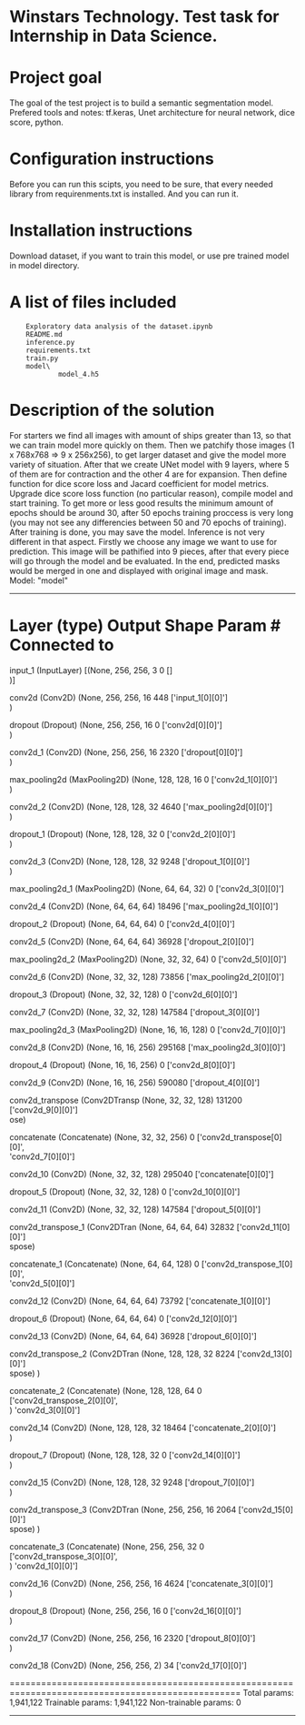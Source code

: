 # Winstars Technology. Test task for Internship in Data Science.
# Project goal
The goal of the test project is to build a semantic segmentation model. Prefered tools and notes: tf.keras, Unet architecture for neural network, dice score, python. 
# Configuration instructions 
Before you can run this scipts, you need to be sure, that every needed library from requirenments.txt is installed. And you can run it.
# Installation instructions 
Download dataset, if you want to train this model, or use pre trained model in model directory.
# A list of files included 
        Exploratory data analysis of the dataset.ipynb
        README.md
        inference.py
        requirements.txt
        train.py
        model\
                model_4.h5
# Description of the solution
For starters we find all images with amount of ships greater than 13, so that we can train model more quickly on them. Then we patchify those images (1 x 768x768 => 9 x 256x256), to get larger dataset and give the model more variety of situation. After that we create UNet model with 9 layers, where 5 of them are for contraction and the other 4 are for expansion. Then define function for dice score loss and Jacard coefficient for model metrics. Upgrade dice score loss function (no particular reason), compile model and start training. To get more or less good results the minimum amount of epochs should be around 30, after 50 epochs training proccess is very long (you may not see any differencies between 50 and 70 epochs of training). After training is done, you may save the model.
Inference is not very different in that aspect. Firstly we choose any image we want to use for prediction. This image will be pathified into 9 pieces, after that every piece will go through the model and be evaluated. In the end, predicted masks would be merged in one and displayed with original image and mask.
Model: "model"
__________________________________________________________________________________________________
 Layer (type)                   Output Shape         Param #     Connected to                     
==================================================================================================
 input_1 (InputLayer)           [(None, 256, 256, 3  0           []                               
                                )]                                                                
                                                                                                  
 conv2d (Conv2D)                (None, 256, 256, 16  448         ['input_1[0][0]']                
                                )                                                                 
                                                                                                  
 dropout (Dropout)              (None, 256, 256, 16  0           ['conv2d[0][0]']                 
                                )                                                                 
                                                                                                  
 conv2d_1 (Conv2D)              (None, 256, 256, 16  2320        ['dropout[0][0]']                
                                )                                                                 
                                                                                                  
 max_pooling2d (MaxPooling2D)   (None, 128, 128, 16  0           ['conv2d_1[0][0]']               
                                )                                                                 
                                                                                                  
 conv2d_2 (Conv2D)              (None, 128, 128, 32  4640        ['max_pooling2d[0][0]']          
                                )                                                                 
                                                                                                  
 dropout_1 (Dropout)            (None, 128, 128, 32  0           ['conv2d_2[0][0]']               
                                )                                                                 
                                                                                                  
 conv2d_3 (Conv2D)              (None, 128, 128, 32  9248        ['dropout_1[0][0]']              
                                )                                                                 
                                                                                                  
 max_pooling2d_1 (MaxPooling2D)  (None, 64, 64, 32)  0           ['conv2d_3[0][0]']               
                                                                                                  
 conv2d_4 (Conv2D)              (None, 64, 64, 64)   18496       ['max_pooling2d_1[0][0]']        
                                                                                                  
 dropout_2 (Dropout)            (None, 64, 64, 64)   0           ['conv2d_4[0][0]']               
                                                                                                  
 conv2d_5 (Conv2D)              (None, 64, 64, 64)   36928       ['dropout_2[0][0]']              
                                                                                                  
 max_pooling2d_2 (MaxPooling2D)  (None, 32, 32, 64)  0           ['conv2d_5[0][0]']               
                                                                                                  
 conv2d_6 (Conv2D)              (None, 32, 32, 128)  73856       ['max_pooling2d_2[0][0]']        
                                                                                                  
 dropout_3 (Dropout)            (None, 32, 32, 128)  0           ['conv2d_6[0][0]']               
                                                                                                  
 conv2d_7 (Conv2D)              (None, 32, 32, 128)  147584      ['dropout_3[0][0]']              
                                                                                                  
 max_pooling2d_3 (MaxPooling2D)  (None, 16, 16, 128)  0          ['conv2d_7[0][0]']               
                                                                                                  
 conv2d_8 (Conv2D)              (None, 16, 16, 256)  295168      ['max_pooling2d_3[0][0]']        
                                                                                                  
 dropout_4 (Dropout)            (None, 16, 16, 256)  0           ['conv2d_8[0][0]']               
                                                                                                  
 conv2d_9 (Conv2D)              (None, 16, 16, 256)  590080      ['dropout_4[0][0]']              
                                                                                                  
 conv2d_transpose (Conv2DTransp  (None, 32, 32, 128)  131200     ['conv2d_9[0][0]']               
 ose)                                                                                             
                                                                                                  
 concatenate (Concatenate)      (None, 32, 32, 256)  0           ['conv2d_transpose[0][0]',       
                                                                  'conv2d_7[0][0]']               
                                                                                                  
 conv2d_10 (Conv2D)             (None, 32, 32, 128)  295040      ['concatenate[0][0]']            
                                                                                                  
 dropout_5 (Dropout)            (None, 32, 32, 128)  0           ['conv2d_10[0][0]']              
                                                                                                  
 conv2d_11 (Conv2D)             (None, 32, 32, 128)  147584      ['dropout_5[0][0]']              
                                                                                                  
 conv2d_transpose_1 (Conv2DTran  (None, 64, 64, 64)  32832       ['conv2d_11[0][0]']              
 spose)                                                                                           
                                                                                                  
 concatenate_1 (Concatenate)    (None, 64, 64, 128)  0           ['conv2d_transpose_1[0][0]',     
                                                                  'conv2d_5[0][0]']               
                                                                                                  
 conv2d_12 (Conv2D)             (None, 64, 64, 64)   73792       ['concatenate_1[0][0]']          
                                                                                                  
 dropout_6 (Dropout)            (None, 64, 64, 64)   0           ['conv2d_12[0][0]']              
                                                                                                  
 conv2d_13 (Conv2D)             (None, 64, 64, 64)   36928       ['dropout_6[0][0]']              
                                                                                                  
 conv2d_transpose_2 (Conv2DTran  (None, 128, 128, 32  8224       ['conv2d_13[0][0]']              
 spose)                         )                                                                 
                                                                                                  
 concatenate_2 (Concatenate)    (None, 128, 128, 64  0           ['conv2d_transpose_2[0][0]',     
                                )                                 'conv2d_3[0][0]']               
                                                                                                  
 conv2d_14 (Conv2D)             (None, 128, 128, 32  18464       ['concatenate_2[0][0]']          
                                )                                                                 
                                                                                                  
 dropout_7 (Dropout)            (None, 128, 128, 32  0           ['conv2d_14[0][0]']              
                                )                                                                 
                                                                                                  
 conv2d_15 (Conv2D)             (None, 128, 128, 32  9248        ['dropout_7[0][0]']              
                                )                                                                 
                                                                                                  
 conv2d_transpose_3 (Conv2DTran  (None, 256, 256, 16  2064       ['conv2d_15[0][0]']              
 spose)                         )                                                                 
                                                                                                  
 concatenate_3 (Concatenate)    (None, 256, 256, 32  0           ['conv2d_transpose_3[0][0]',     
                                )                                 'conv2d_1[0][0]']               
                                                                                                  
 conv2d_16 (Conv2D)             (None, 256, 256, 16  4624        ['concatenate_3[0][0]']          
                                )                                                                 
                                                                                                  
 dropout_8 (Dropout)            (None, 256, 256, 16  0           ['conv2d_16[0][0]']              
                                )                                                                 
                                                                                                  
 conv2d_17 (Conv2D)             (None, 256, 256, 16  2320        ['dropout_8[0][0]']              
                                )                                                                 
                                                                                                  
 conv2d_18 (Conv2D)             (None, 256, 256, 2)  34          ['conv2d_17[0][0]']              
                                                                                                  
==================================================================================================
Total params: 1,941,122
Trainable params: 1,941,122
Non-trainable params: 0
__________________________________________________________________________________________________
